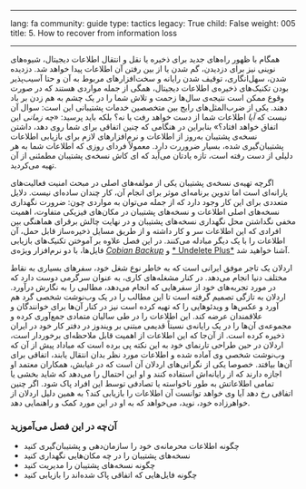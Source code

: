 

---

lang: fa
community: guide
type: tactics
legacy: True
child: False
weight: 005
title: 5. How to recover from information loss

---

همگام با ظهور راه‌های جدید برای ذخیره یا نقل و انتقال اطلاعات دیجیتال، شیوه‌های نوینی نیز برای دزدیدن، گم شدن یا از بین رفتن آن اطلاعات پیدا خواهد شد. دزدیده شدن، سهل‌انگاری، توقیف شدن رایانه و سخت‌افزارهای مربوط به آن و حتا آسیب‌پذیر بودن تکنیک‌های ذخیره‌ی اطلاعات دیجیتال، همگی از جمله مواردی هستند که در صورت وقوع ممکن است نتیجه‌ی سال‌ها زحمت و تلاش شما را در یک چشم به هم زدن بر باد دهند. یکی از ضرب‌المثل‌های رایج بین متخصصین خدمات پشتیبانی این است: سوال آن نیست که *آیا* اطلاعات شما از دست خواهد رفت یا نه؟ بلکه باید پرسید: «*چه زمانی* این اتفاق خواهد افتاد؟» بنابراین در هنگامی که چنین اتفاقی برای شما روی دهد، داشتن نسخه‌ی پشتیبان به‌روز از اطلاعات و نرم‌افزارهای لازم برای بازیابی اطلاعات پشتیبان‌گیری شده، بسیار ضروررت دارد. معمولاً فردای روزی که اطلاعات شما به هر دلیلی از دست رفته است، تازه یادتان می‌آید که ای کاش نسخه‌ی پشتیبان مطمئنی از آن تهیه می‌کردید.

اگرچه تهیه‌ی نسخه‌ی پشتیبان یکی از مولفه‌های اصلی در مبحث امنیت فعالیت‌های یارانه‌ای است اما تدوین برنامه‌ای موثر برای انجام آن، کار چندان ساده‌ای نیست. دلایل متعددی برای این کار وجود دارد که از جمله می‌توان به مواردی چون: ضرورت نگهداری نسخه‌های اصلی اطلاعات و نسخه‌های پشتیبان در مکان‌های فیزیکی متفاوت، اهمیت مخفی نگداشتن محل نگهداری نسخه‌های پشتیبان و در نهایت چالش برقرای هماهنگی بین افرادی که این اطلاعات سر و کار داشته و از طریق مسایل ذخیره‌ساز قابل حمل، آن اطلاعات را با یک دیگر مبادله می‌کنند. در این فصل علاوه بر آموختن تکنیک‌های بازیابی فایل‌ها، با دو نرم‌افزار ویژه‌ی [*Cobian Backup*](/fa/glossary#Cobian_Backup) و [* Undelete Plus*](/fa/glossary#Undelete_Plus) آشنا خواهید شد.


<div class="background" markdown="1">
اردلان یک تاجر موفق ایرانی است که به خاطر نوع شغل خود، سفرهای بسیاری به نقاط مختلف دنیا انجام می‌دهد. در کنار مشغله‌های کاری، به عنوان سرگرمی دوست دارد که در مورد تجربه‌های خود از سفرهایی که انجام می‌دهد، مطالبی را به نگارش درآورد. اردلان به تازگی تصمیم گرفته است تا این مطالب را در یک وب‌نوشت شخصی گرد هم آورد و عکس‌ها و ویدئوهایی را که تهیه کرده است نیز در کنار آن‌ها برای خوانندگان و علاقمندان عرضه کند. این اطلاعات را در طی سالیان متمادی جمع‌آوری کرده و مجموعه‌ی آن‌ها را در یک رایانه‌ی نسبتاً قدیمی مبتنی بر ویندوز در دفتر کار خود در ایران ذخیره کرده است. از آن‌جا که این اطلاعات از اهمیت قابل ملاحظه‌ای برخوردار است، اردلان در حین طراحی تارنمای خود به این نکته پی برده است که مباداد پیش از آن که وب‌نوشت شخصی وی آماده شده و اطلاعات مورد نظر بدان انتقال یابند، اتفاقی برای آن‌ها بیافتد. خصوصا یکی از نگرانی‌های اردلان آن است که در غیابش، همکاران معتمد او اجازه دارند که از رایانه‌اش استفاده کنند و او این احتمال را می‌دهد که شاید بخشی یا تمامی اطلاعاتش به طور ناخواسته یا تصادفی توسط این افراد پاک شود. اگر چنین اتفاقی رخ دهد آیا وی خواهد توانست آن اطلاعات را بازیابی کند؟ به همین دلیل اردلان از خواهرزاده خود، نوید، می‌خواهد که به او در این مورد کمک و راهنمایی دهد. 
</div>


### آن‌چه در این فصل می‌آموزید ###

- چگونه اطلاعات محرمانه‌ی خود را سازمان‌دهی و پشتیبان‌گیری کنید
- نسخه‌های پشتیبان را در چه مکان‌هایی نگهداری کنید
- چگونه نسخه‌های پشتیبان را مدیریت کنید
- چگونه فایل‌هایی که اتفاقی پاک شده‌اند را بازیابی کنید

